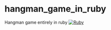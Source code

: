 # hangman_game_in_ruby
Hangman game entirely in ruby [![Ruby](https://cdn.emojidex.com/emoji/seal/Ruby.png "Ruby") ](https://www.ruby-lang.org)

